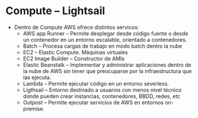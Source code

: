 # Compute – Lightsail
- Dentro de Compute AWS ofrece distintos servicos:
  - AWS app Runner – Permite desplegar desde código fuente o desde un contenedor en un entorno escalable, orientado a contenedores.
  - Batch – Procesa cargas de trabajo en modo batch dentro la nube
  - EC2 – Elastic Compute. Máquinas virtuales
  - EC2 Image Builder – Constructor de AMIs
  - Elastic Beanstalk – Implementar y administrar aplicaciones dentro de la nube de AWS sin tener que preocuparse por la infraestructura que las ejecuta.
  - Lambda – Permite ejecutar código en un entorno severless.
  - Ligthsail – Entorno destinado a usuarios con menos nivel técnico donde pueden crear instancias, contenedores, BBDD, redes, etc
  - Outpost – Permite ejecutar servicios de AWS en entornos on-premise.
